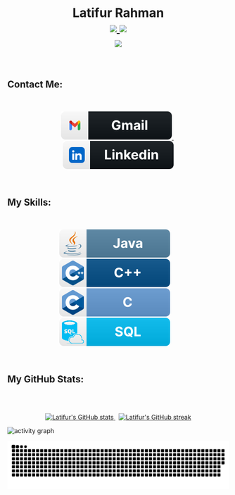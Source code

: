 <p align="center">
<h1 align="center">Latifur Rahman
  <br>
<a href="https://www.github.com/itsLatifur" target="_blank" rel="noreferrer">
  <img src="https://img.shields.io/github/followers/itsLatifur?logo=github&style=for-the-badge&color=0891b2&labelColor=1c1917" height="21px" />
</a>
<a href="https://www.github.com/itsLatifur" target="_blank" rel="noreferrer">
  <img src="https://komarev.com/ghpvc/?username=itsLatifur&label=Profile%20views&style=for-the-badge&color=0891b2&labelColor=1c1917" height="21px" />
</a>
  <br>
<a href="https://github.com/itsLatifur" align="center" style="text-align: center;">
  <img src="https://readme-typing-svg.herokuapp.com?lines=>+Web+Developer+and+Tech+Enthusiast+<;">
</a>
</h1> </p>

<br>

<!-- About Me -->

<!--
## About Me:
<p align="center"> I am a web-developer an undergraduate CSE student. </p>

<br>
<br>
-->

<!-- Contact Me -->
  
## Contact Me:

<br>

<p align="center">
<a href="mailto:itslatifur@gmail.com">
    <img src="https://github.com/smashik716/Icons/blob/main/Gmail.svg?style=for-the-badge&logo=GMail&logoColor=red">
</a> &nbsp; 

<a href="https://www.linkedin.com/in/latifur">
  <img src="https://github.com/smashik716/Icons/blob/main/Linked%20in.svg?style=for-the-badge&logo=linkedin&logoColor=grey">
</a>
</p>

<br>

<!--
## Here's where you can find me:

<br>
<br>

<p align="center">
  <a href="https://codeforces.com/profile/dev.smashik">
    <img src="https://github.com/dev-smashik/Github-Profile-Items/blob/main/Github/Codeforces.svg" alt="codecforces" style="vertical-align:top; margin:4px; color: blue;">
  </a> &nbsp;&nbsp;&nbsp;

  <a href="https://www.codechef.com/users/dev_smashik">
    <img src="https://github.com/dev-smashik/Github-Profile-Items/blob/main/Github/Codechef.svg" alt="codechef" style="vertical-align:top; margin:4px; color: blue;">
  </a> &nbsp;&nbsp;&nbsp;

  <a href="https://www.hackerrank.com/profile/dev_smashik">
    <img src="https://github.com/dev-smashik/Github-Profile-Items/blob/main/Github/HackerRank.svg" alt="HackerRank" style="vertical-align:top; margin:4px; color: blue;">
  </a> &nbsp;&nbsp;&nbsp;
  
  <a href="https://leetcode.com/dev_smashik/">
    <img src="https://github.com/dev-smashik/Github-Profile-Items/blob/main/Github/Leetcode.svg" alt="LeetCode" style="vertical-align:top; margin:4px; color: blue;">
  </a> &nbsp;&nbsp;&nbsp;
  
  <a href="https://www.behance.net/smashik369">
    <img src="https://github.com/dev-smashik/Github-Profile-Items/blob/main/Github/Behance.svg" alt="Behance" style="vertical-align:top; margin:4px; color: blue;">
  </a> &nbsp;&nbsp;&nbsp;

<br>
<br>
-->

<!-- Skills -->

## My Skills:
<br>
<p align="center">
    <a href="#" target="_blank"><img alt="java" src="https://github.com/smashik716/Icons/blob/main/Java.svg?style=flat-square&logo=java&logoColor=white"></a> &nbsp;&nbsp;&nbsp;
    <a href="#" target="_blank"><img alt="C++" src="https://github.com/smashik716/Icons/blob/main/C%2B%2B%20Programming.svg?style=flat-square&logo=C%2B%2B&logoColor=white"></a> &nbsp;&nbsp;&nbsp;
     <a href="#" target="_blank"><img alt="C Programming" src="https://github.com/smashik716/Icons/blob/main/C%20Programming.svg?style=flat-square&logo=C&logoColor=white"></a> &nbsp;&nbsp;&nbsp;
     <a href="#" target="_blank"><img alt="SQL" src="https://github.com/smashik716/Icons/blob/main/SQL.svg?style=flat-square&logo=mysql&logoColor=white"></a> &nbsp;&nbsp;&nbsp;
</p>

<br>


## My GitHub Stats:
<!-- Github Status -->

<br>
<br>

<p align="center">
<a href="http://www.github.com/itsLatifur"><img src="https://github-readme-stats.vercel.app/api?username=itsLatifur&show_icons=true&hide=&count_private=true&title_color=0891b2&text_color=ffffff&icon_color=0891b2&bg_color=1c1917&hide_border=true&show_icons=true" alt="Latifur's GitHub stats" width="300px", height="120px", border-radius="20px"/>
</a> &nbsp;

<a href="http://www.github.com/itsLatifur">
    <img src="https://github-readme-streak-stats.herokuapp.com/?user=itsLatifur&stroke=0891b2&background=1c1917&ring=0891b2&fire=0891b2&currStreakNum=ffffff&currStreakLabel=0891b2&sideNums=ffffff&sideLabels=ffffff&dates=ffffff&hide_border=true" alt="Latifur's GitHub streak" width="300px", height="120px", border-radius="20px"/>
</a>

<br>

   ![activity graph](https://github-readme-activity-graph.vercel.app/graph?username=itsLatifur&theme=github-dark&custom_title=Latifur's%20Activity%20Graph&hide_border=true)

</p>

<p align="center"> <picture align="center">
  <source media="(prefers-color-scheme: dark)" srcset="https://raw.githubusercontent.com/manekinekko/manekinekko/output/github-snake-dark.svg">
  <source media="(prefers-color-scheme: light)" srcset="https://raw.githubusercontent.com/manekinekko/manekinekko/output/github-snake.svg">
  <img alt="github contribution grid snake animation" src="https://raw.githubusercontent.com/manekinekko/manekinekko/output/github-snake.svg">
</picture> </p>

<br>
<br>
